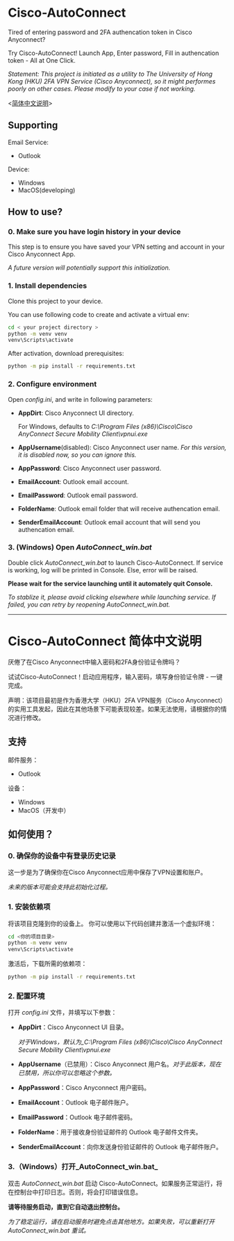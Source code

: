 # Cisco-AutoConnect

Tired of entering password and 2FA authencation token in Cisco Anyconnect? 

Try Cisco-AutoConnect! Launch App, Enter password, Fill in authencation token - All at One Click.

_Statement: This project is initiated as a utility to The University of Hong Kong (HKU) 2FA VPN Service (Cisco Anyconnect), so it might performes poorly on other cases. Please modify to your case if not working._

<[简体中文说明](#cisco-autoconnect-简体中文说明)>

## Supporting

Email Service:
 * Outlook

Device:
 * Windows
 * MacOS(developing)

## How to use?

### 0. Make sure you have login history in your device

This step is to ensure you have saved your VPN setting and account in your Cisco Anyconnect App.

_A future version will potentially support this initialization._

### 1. Install dependencies

Clone this project to your device.

You can use following code to create and activate a virtual env:
```bash
cd < your project directory >
python -m venv venv
venv\Scripts\activate
```

After activation, download prerequisites:
```bash
python -m pip install -r requirements.txt
```

### 2. Configure environment

Open _config.ini_, and write in following parameters:

 * __AppDirt__: Cisco Anyconnect UI directory. 
 
    For Windows, defaults to _C:\Program Files (x86)\Cisco\Cisco AnyConnect Secure Mobility Client\vpnui.exe_

 * __AppUsername__(disabled): Cisco Anyconnect user name. *For this version, it is disabled now, so you can ignore this.*

 * __AppPassword__: Cisco Anyconnect user password.

 * __EmailAccount__: Outlook email account.
 * __EmailPassword__: Outlook email password.
 * __FolderName__: Outlook email folder that will receive authencation email. 
 * __SenderEmailAccount__: Outlook email account that will send you authencation email. 

### 3. (Windows) Open _AutoConnect_win.bat_

Double click _AutoConnect_win.bat_ to launch Cisco-AutoConnect. If service is working, log will be printed in Console. Else, error will be raised.

**Please wait for the service launching until it automately quit Console.**

_To stablize it, please avoid clicking elsewhere while launching service. If failed, you can retry by reopening _AutoConnect_win.bat_._

---

# Cisco-AutoConnect 简体中文说明

厌倦了在Cisco Anyconnect中输入密码和2FA身份验证令牌吗？

试试Cisco-AutoConnect！启动应用程序，输入密码，填写身份验证令牌 - 一键完成。

声明：该项目最初是作为香港大学（HKU）2FA VPN服务（Cisco Anyconnect）的实用工具发起，因此在其他场景下可能表现较差。如果无法使用，请根据你的情况进行修改。

## 支持

邮件服务：

* Outlook

设备：

* Windows
* MacOS（开发中）

## 如何使用？

### 0. 确保你的设备中有登录历史记录

这一步是为了确保你在Cisco Anyconnect应用中保存了VPN设置和账户。

_未来的版本可能会支持此初始化过程。_

### 1. 安装依赖项
将该项目克隆到你的设备上。
你可以使用以下代码创建并激活一个虚拟环境：
```bash
cd <你的项目目录>
python -m venv venv
venv\Scripts\activate
```

激活后，下载所需的依赖项：
```bash
python -m pip install -r requirements.txt
```

### 2. 配置环境
打开 _config.ini_ 文件，并填写以下参数：

* __AppDirt__：Cisco Anyconnect UI 目录。

  _对于Windows，默认为_C:\Program Files (x86)\Cisco\Cisco AnyConnect Secure Mobility Client\vpnui.exe_

* __AppUsername__（已禁用）：Cisco Anyconnect 用户名。*对于此版本，现在已禁用，所以你可以忽略这个参数。*

* __AppPassword__：Cisco Anyconnect 用户密码。

* __EmailAccount__：Outlook 电子邮件账户。

* __EmailPassword__：Outlook 电子邮件密码。

* __FolderName__：用于接收身份验证邮件的 Outlook 电子邮件文件夹。

* __SenderEmailAccount__：向你发送身份验证邮件的 Outlook 电子邮件账户。

### 3.（Windows）打开_AutoConnect_win.bat_

双击 _AutoConnect_win.bat_ 启动 Cisco-AutoConnect。如果服务正常运行，将在控制台中打印日志。否则，将会打印错误信息。

**请等待服务启动，直到它自动退出控制台。**

_为了稳定运行，请在启动服务时避免点击其他地方。如果失败，可以重新打开 _AutoConnect_win.bat_ 重试。_